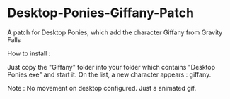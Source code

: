 # Desktop-Ponies-Giffany-Patch
A patch for Desktop Ponies, which add the character Giffany from Gravity Falls

How to install :

Just copy the "Giffany" folder into your folder which contains "Desktop Ponies.exe" and start it.
On the list, a new character appears : giffany. 

Note : No movement on desktop configured. Just a animated gif.